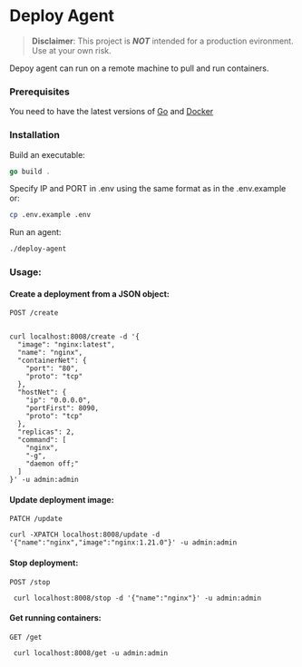 # Deploy Agent

> **Disclaimer**: This project is ***NOT*** intended for a production evironment. Use at your own risk. 

Depoy agent can run on a remote machine to pull and run containers. 

### Prerequisites

You need to have the latest versions of [Go](https://golang.org/doc/install) and [Docker](https://docs.docker.com/engine/install/)

### Installation

Build an executable:
```go
go build . 

```
Specify IP and PORT in .env  using the same format as in the .env.example 
or:
```bash
cp .env.example .env
```
Run an agent: 
```bash
./deploy-agent
```
### Usage:



#### Create a deployment from a JSON object: 
`POST /create` 
```curl

curl localhost:8008/create -d '{
  "image": "nginx:latest",
  "name": "nginx",
  "containerNet": {
    "port": "80",
    "proto": "tcp"
  },
  "hostNet": {
    "ip": "0.0.0.0",
    "portFirst": 8090,
    "proto": "tcp"
  },
  "replicas": 2,
  "command": [
    "nginx",
    "-g",
    "daemon off;"
  ]
}' -u admin:admin

```
#### Update deployment image:
 `PATCH /update`
```curl
curl -XPATCH localhost:8008/update -d '{"name":"nginx","image":"nginx:1.21.0"}' -u admin:admin
```

#### Stop deployment:
`POST /stop`
```curl
 curl localhost:8008/stop -d '{"name":"nginx"}' -u admin:admin
 ```
#### Get running containers:
`GET /get`
````curl
 curl localhost:8008/get -u admin:admin
````
